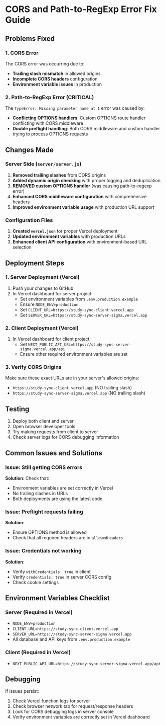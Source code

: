 # CORS and Path-to-RegExp Error Fix Guide

## Problems Fixed

### 1. CORS Error
The CORS error was occurring due to:
- **Trailing slash mismatch** in allowed origins
- **Incomplete CORS headers** configuration
- **Environment variable issues** in production

### 2. Path-to-RegExp Error (CRITICAL)
The `TypeError: Missing parameter name at 1` error was caused by:
- **Conflicting OPTIONS handlers**: Custom OPTIONS route handler conflicting with CORS middleware
- **Double preflight handling**: Both CORS middleware and custom handler trying to process OPTIONS requests

## Changes Made

### Server Side (`server/server.js`)
1. **Removed trailing slashes** from CORS origins
2. **Added dynamic origin checking** with proper logging and deduplication
3. **REMOVED custom OPTIONS handler** (was causing path-to-regexp error)
4. **Enhanced CORS middleware configuration** with comprehensive headers
5. **Improved environment variable usage** with production URL support

### Configuration Files
1. **Created `vercel.json`** for proper Vercel deployment
2. **Updated environment variables** with production URLs
3. **Enhanced client API configuration** with environment-based URL selection

## Deployment Steps

### 1. Server Deployment (Vercel)
1. Push your changes to GitHub
2. In Vercel dashboard for server project:
   - Set environment variables from `.env.production.example`
   - Ensure `NODE_ENV=production`
   - Set `CLIENT_URL=https://study-sync-client.vercel.app`
   - Set `SERVER_URL=https://study-sync-server-sigma.vercel.app`

### 2. Client Deployment (Vercel)
1. In Vercel dashboard for client project:
   - Set `NEXT_PUBLIC_API_URL=https://study-sync-server-sigma.vercel.app/api`
   - Ensure other required environment variables are set

### 3. Verify CORS Origins
Make sure these exact URLs are in your server's allowed origins:
- `https://study-sync-client.vercel.app` (NO trailing slash)
- `https://study-sync-server-sigma.vercel.app` (NO trailing slash)

## Testing
1. Deploy both client and server
2. Open browser developer tools
3. Try making requests from client to server
4. Check server logs for CORS debugging information

## Common Issues and Solutions

### Issue: Still getting CORS errors
**Solution**: Check that:
- Environment variables are set correctly in Vercel
- No trailing slashes in URLs
- Both deployments are using the latest code

### Issue: Preflight requests failing
**Solution**: 
- Ensure OPTIONS method is allowed
- Check that all required headers are in `allowedHeaders`

### Issue: Credentials not working
**Solution**:
- Verify `withCredentials: true` in client
- Verify `credentials: true` in server CORS config
- Check cookie settings

## Environment Variables Checklist

### Server (Required in Vercel)
- `NODE_ENV=production`
- `CLIENT_URL=https://study-sync-client.vercel.app`
- `SERVER_URL=https://study-sync-server-sigma.vercel.app`
- All database and API keys from `.env.production.example`

### Client (Required in Vercel)
- `NEXT_PUBLIC_API_URL=https://study-sync-server-sigma.vercel.app/api`

## Debugging
If issues persist:
1. Check Vercel function logs for server
2. Check browser network tab for request/response headers
3. Look for CORS debugging logs in server console
4. Verify environment variables are correctly set in Vercel dashboard
